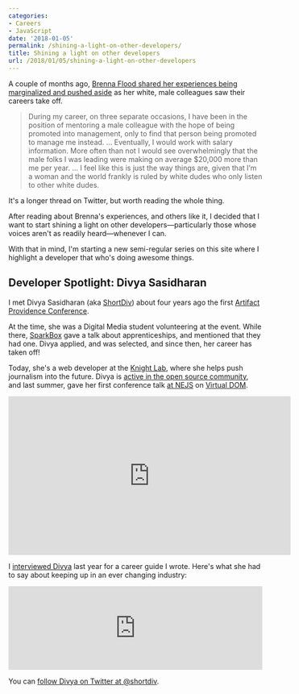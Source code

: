 ```yaml
---
categories:
- Careers
- JavaScript
date: '2018-01-05'
permalink: /shining-a-light-on-other-developers/
title: Shining a light on other developers
url: /2018/01/05/shining-a-light-on-other-developers
---
```


A couple of months ago, [Brenna Flood shared her experiences being marginalized and pushed aside](https://twitter.com/brennx0r/status/929589909198745600) as her white, male colleagues saw their careers take off.

> During my career, on three separate occasions, I have been in the position of mentoring a male colleague with the hope of being promoted into management, only to find that person being promoted to manage me instead.
> ...
> Eventually, I would work with salary information. More often than not I would see overwhelmingly that the male folks I was leading were making on average $20,000 more than me per year.
> ...
> I feel like this is just the way things are, given that I’m a woman and the world frankly is ruled by white dudes who only listen to other white dudes.

It's a longer thread on Twitter, but worth reading the whole thing.

After reading about Brenna's experiences, and others like it, I decided that I want to start shining a light on other developers&mdash;particularly those whose voices aren't as readily heard&mdash;whenever I can.

With that in mind, I'm starting a new semi-regular series on this site where I highlight a developer that who's doing awesome things.

## Developer Spotlight: Divya Sasidharan

I met Divya Sasidharan (aka [ShortDiv](http://shortdiv.com/)) about four years ago the first [Artifact Providence Conference](http://artifactconf.com/providence/).

At the time, she was a Digital Media student volunteering at the event. While there, [SparkBox](https://seesparkbox.com/) gave a talk about apprenticeships, and mentioned that they had one. Divya applied, and was selected, and since then, her career has taken off!

Today, she's a web developer at the [Knight Lab](https://knightlab.northwestern.edu/), where she helps push journalism into the future. Divya is [active in the open source community](https://github.com/shortdiv), and last summer, gave her first conference talk [at NEJS](https://2017.nejsconf.com/speakers/divya-sasidharan/) on [Virtual DOM](https://www.youtube.com/watch?v=bP6uqQyU-ec).

<iframe width="560" height="315" src="https://www.youtube.com/embed/bP6uqQyU-ec?rel=0" frameborder="0" gesture="media" allow="encrypted-media" allowfullscreen></iframe>

I [interviewed Divya](https://soundcloud.com/thecardboardrobot/divya-sasidharan) last year for a career guide I wrote. Here's what she had to say about keeping up in an ever changing industry:

<iframe width="100%" height="166" scrolling="no" frameborder="no" src="https://w.soundcloud.com/player/?url=https%3A//api.soundcloud.com/tracks/277437269&amp;color=%23ff5500&amp;auto_play=false&amp;hide_related=false&amp;show_comments=true&amp;show_user=true&amp;show_reposts=false&amp;show_teaser=true"></iframe>

You can [follow Divya on Twitter at @shortdiv](https://twitter.com/shortdiv).